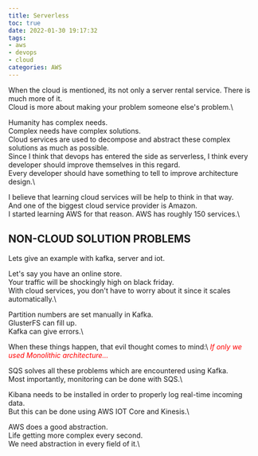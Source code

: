 ```yaml
---
title: Serverless
toc: true
date: 2022-01-30 19:17:32
tags: 
- aws
- devops 
- cloud
categories: AWS
---
```




When the cloud is mentioned, its not only a server rental service. There is much more of it.\
Cloud is more about making your problem someone else's problem.\

Humanity has complex needs.\
Complex needs have complex solutions.\
Cloud services are used to decompose and abstract these complex solutions as much as possible.\
Since I think that devops has entered the side as serverless, I think every developer should improve themselves in this regard.\
Every developer should have something to tell to improve architecture design.\

I believe that learning cloud services will be help to think in that way.\
And one of the biggest cloud service provider is Amazon.\
I started learning AWS for that reason. AWS has roughly 150 services.\


## NON-CLOUD SOLUTION PROBLEMS 
Lets give an example with kafka, server and iot.

Let's say you have an online store.\
Your traffic will be shockingly high on black friday.\
With cloud services, you don't have to worry about it since it scales automatically.\

Partition numbers are set manually in Kafka.\
GlusterFS can fill up.\
Kafka can give errors.\


When these things happen, that evil thought comes to mind:\ 
<span style="color:red"><i>If only we used Monolithic architecture...</i></span>


SQS solves all these problems which are encountered using Kafka.\
Most importantly, monitoring can be done with SQS.\

Kibana needs to be installed in order to properly log real-time incoming data.\
But this can be done using AWS IOT Core and Kinesis.\

AWS does a good abstraction.\
Life getting more complex every second.\
We need abstraction in every field of it.\

